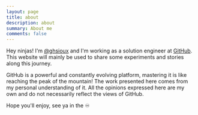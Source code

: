 ```yaml
---
layout: page
title: about
description: about
summary: About me
comments: false
---
```


Hey ninjas! I'm [@ghsioux](https://github.com/ghsioux) and I'm working as a solution engineer at [GitHub](https://github.com/). This website will mainly be used to share some experiments and stories along this journey.

GitHub is a powerful and constantly evolving platform, mastering it is like reaching the peak of the mountain! The work presented here comes from my personal understanding of it. All the opinions expressed here are my own and do not necessarily reflect the views of GitHub.

Hope you'll enjoy, see ya in the ♾️
